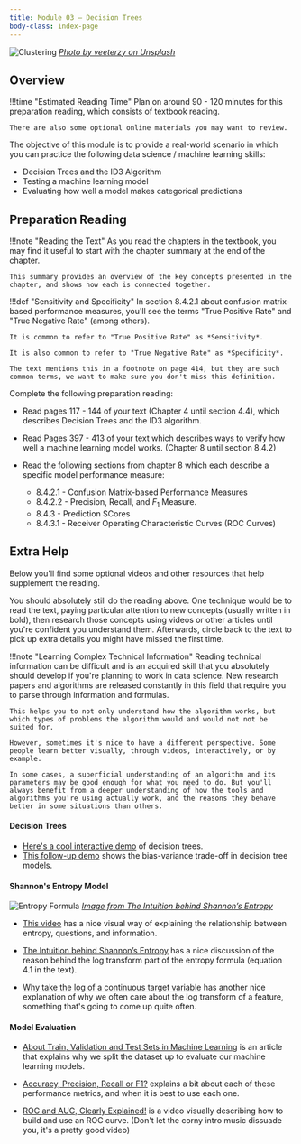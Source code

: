 ```yaml
---
title: Module 03 — Decision Trees
body-class: index-page
---
```


![Clustering]({{URLROOT}}/shared/img/tree.jpg)
*[Photo by veeterzy on Unsplash](https://unsplash.com/photos/sMQiL_2v4vs)*

## Overview

!!!time "Estimated Reading Time"
	Plan on around 90 - 120 minutes for this preparation reading, which consists of textbook reading. 

	There are also some optional online materials you may want to review.

The objective of this module is to provide a real-world scenario in which you can practice the following data science / machine learning skills:

* Decision Trees and the ID3 Algorithm
* Testing a machine learning model
* Evaluating how well a model makes categorical predictions

## Preparation Reading

!!!note "Reading the Text"
	As you read the chapters in the textbook, you may find it useful to start with the chapter summary at the end of the chapter. 

	This summary provides an overview of the key concepts presented in the chapter, and shows how each is connected together.

!!!def "Sensitivity and Specificity"
	In section 8.4.2.1 about confusion matrix-based performance measures, you'll see the terms "True Positive Rate" and "True Negative Rate" (among others). 

	It is common to refer to "True Positive Rate" as *Sensitivity*.

	It is also common to refer to "True Negative Rate" as *Specificity*.

	The text mentions this in a footnote on page 414, but they are such common terms, we want to make sure you don't miss this definition.

Complete the following preparation reading:

* Read pages 117 - 144 of your text (Chapter 4 until section 4.4), which describes Decision Trees and the ID3 algorithm.

* Read Pages 397 - 413 of your text which describes ways to verify how well a machine learning model works. (Chapter 8 until section 8.4.2)
* Read the following sections from chapter 8 which each describe a specific model performance measure:
	+ 8.4.2.1 - Confusion Matrix-based Performance Measures
	+ 8.4.2.2 - Precision, Recall, and $F_1$ Measure.
	+ 8.4.3 - Prediction SCores
	+ 8.4.3.1 - Receiver Operating Characteristic Curves (ROC Curves)

## Extra Help

Below you'll find some optional videos and other resources that help supplement the reading. 

You should absolutely still do the reading above. One technique would be to read the text, paying particular attention to new concepts (usually written in bold), then research those concepts using videos or other articles until you're confident you understand them. Afterwards, circle back to the text to pick up extra details you might have missed the first time.

!!!note "Learning Complex Technical Information"
	Reading technical information can be difficult and is an acquired skill that you absolutely should develop if you're planning to work in data science. New research papers and algorithms are released constantly in this field that require you to parse through information and formulas. 

	This helps you to not only understand how the algorithm works, but which types of problems the algorithm would and would not not be suited for.

	However, sometimes it's nice to have a different perspective. Some people learn better visually, through videos, interactively, or by example. 

	In some cases, a superficial understanding of an algorithm and its parameters may be good enough for what you need to do. But you'll always benefit from a deeper understanding of how the tools and algorithms you're using actually work, and the reasons they behave better in some situations than others.

#### Decision Trees

* [Here's a cool interactive demo](http://www.r2d3.us/visual-intro-to-machine-learning-part-1/) of decision trees.
* [This follow-up demo](http://www.r2d3.us/visual-intro-to-machine-learning-part-2/) shows the bias-variance trade-off in decision tree models.


#### Shannon's Entropy Model 

![Entropy Formula]({{URLROOT}}/shared/img/entropy_formula.png)
*[Image from The Intuition behind Shannon’s Entropy](https://towardsdatascience.com/the-intuition-behind-shannons-entropy-e74820fe9800)*

* [This video](https://www.youtube.com/watch?v=2s3aJfRr9gE) has a nice visual way of explaining the relationship between entropy, questions, and information.

* [The Intuition behind Shannon’s Entropy](https://towardsdatascience.com/the-intuition-behind-shannons-entropy-e74820fe9800) has a nice discussion of the reason behind the log transform part of the entropy formula (equation 4.1 in the text).

* [Why take the log of a continuous target variable](https://towardsdatascience.com/why-take-the-log-of-a-continuous-target-variable-1ca0069ee935) has another nice explanation of why we often care about the log transform of a feature, something that's going to come up quite often.

#### Model Evaluation

* [About Train, Validation and Test Sets in Machine Learning](https://towardsdatascience.com/train-validation-and-test-sets-72cb40cba9e7) is an article that explains why we split the dataset up to evaluate our machine learning models.

* [Accuracy, Precision, Recall or F1?](https://towardsdatascience.com/accuracy-precision-recall-or-f1-331fb37c5cb9) explains a bit about each of these performance metrics, and when it is best to use each one.

* [ROC and AUC, Clearly Explained!](https://www.youtube.com/watch?v=4jRBRDbJemM) is a video visually describing how to build and use an ROC curve. (Don't let the corny intro music dissuade you, it's a pretty good video)
